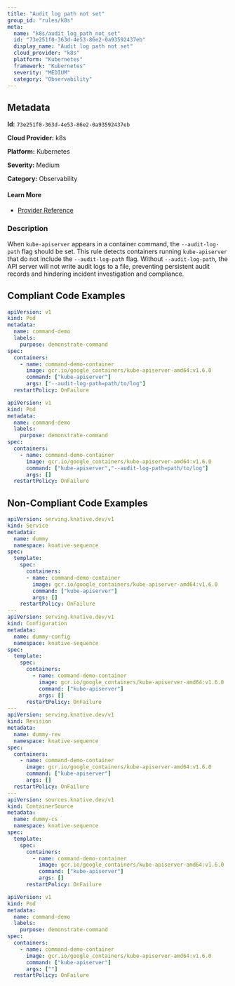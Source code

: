 ```yaml
---
title: "Audit log path not set"
group_id: "rules/k8s"
meta:
  name: "k8s/audit_log_path_not_set"
  id: "73e251f0-363d-4e53-86e2-0a93592437eb"
  display_name: "Audit log path not set"
  cloud_provider: "k8s"
  platform: "Kubernetes"
  framework: "Kubernetes"
  severity: "MEDIUM"
  category: "Observability"
---
```

## Metadata

**Id:** `73e251f0-363d-4e53-86e2-0a93592437eb`

**Cloud Provider:** k8s

**Platform:** Kubernetes

**Severity:** Medium

**Category:** Observability

#### Learn More

 - [Provider Reference](https://kubernetes.io/docs/reference/command-line-tools-reference/kube-apiserver/)

### Description

 When `kube-apiserver` appears in a container command, the `--audit-log-path` flag should be set. This rule detects containers running `kube-apiserver` that do not include the `--audit-log-path` flag. Without `--audit-log-path`, the API server will not write audit logs to a file, preventing persistent audit records and hindering incident investigation and compliance.


## Compliant Code Examples
```yaml
apiVersion: v1
kind: Pod
metadata:
  name: command-demo
  labels:
    purpose: demonstrate-command
spec:
  containers:
    - name: command-demo-container
      image: gcr.io/google_containers/kube-apiserver-amd64:v1.6.0
      command: ["kube-apiserver"]
      args: ["--audit-log-path=path/to/log"]
  restartPolicy: OnFailure

```

```yaml
apiVersion: v1
kind: Pod
metadata:
  name: command-demo
  labels:
    purpose: demonstrate-command
spec:
  containers:
    - name: command-demo-container
      image: gcr.io/google_containers/kube-apiserver-amd64:v1.6.0
      command: ["kube-apiserver","--audit-log-path=path/to/log"]
      args: []
  restartPolicy: OnFailure

```
## Non-Compliant Code Examples
```yaml
apiVersion: serving.knative.dev/v1
kind: Service
metadata:
  name: dummy
  namespace: knative-sequence
spec:
  template:
    spec:
      containers:
      - name: command-demo-container
        image: gcr.io/google_containers/kube-apiserver-amd64:v1.6.0
        command: ["kube-apiserver"]
        args: []
    restartPolicy: OnFailure
---
apiVersion: serving.knative.dev/v1
kind: Configuration
metadata:
  name: dummy-config
  namespace: knative-sequence
spec:
  template:
    spec:
      containers:
        - name: command-demo-container
          image: gcr.io/google_containers/kube-apiserver-amd64:v1.6.0
          command: ["kube-apiserver"]
          args: []
      restartPolicy: OnFailure
---
apiVersion: serving.knative.dev/v1
kind: Revision
metadata:
  name: dummy-rev
  namespace: knative-sequence
spec:
  containers:
    - name: command-demo-container
      image: gcr.io/google_containers/kube-apiserver-amd64:v1.6.0
      command: ["kube-apiserver"]
      args: []
  restartPolicy: OnFailure
---
apiVersion: sources.knative.dev/v1
kind: ContainerSource
metadata:
  name: dummy-cs
  namespace: knative-sequence
spec:
  template:
    spec:
      containers:
        - name: command-demo-container
          image: gcr.io/google_containers/kube-apiserver-amd64:v1.6.0
          command: ["kube-apiserver"]
          args: []
      restartPolicy: OnFailure

```

```yaml
apiVersion: v1
kind: Pod
metadata:
  name: command-demo
  labels:
    purpose: demonstrate-command
spec:
  containers:
    - name: command-demo-container
      image: gcr.io/google_containers/kube-apiserver-amd64:v1.6.0
      command: ["kube-apiserver"]
      args: [""]
  restartPolicy: OnFailure

```
